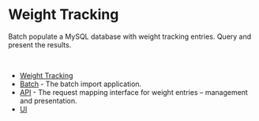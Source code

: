 # Weight Tracking

Batch populate a MySQL database with weight tracking entries.  Query and present the results.

<br/>

- [Weight Tracking](../readme.md)
- [Batch](./batch) - The batch import application.
- [API](./api) - The request mapping interface for weight entries &ndash; management and presentation.
- [UI](./ui/)